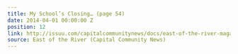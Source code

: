 ```yaml
---
title: My School’s Closing… (page 54)
date: 2014-04-01 00:00:00 Z
position: 12
link: http://issuu.com/capitalcommunitynews/docs/east-of-the-river-magazine-march-20
source: East of the River (Capital Community News)
---
```


